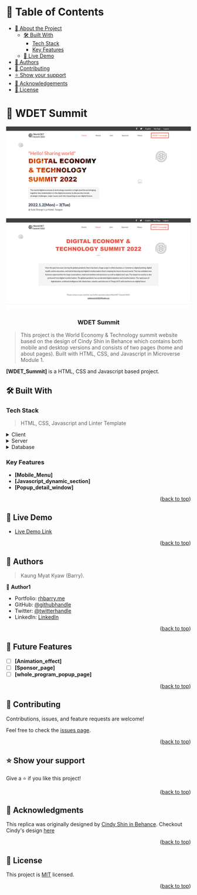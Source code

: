 <a name="readme-top"></a>

<!-- TABLE OF CONTENTS -->

# 📗 Table of Contents

- [📖 About the Project](#about-project)
  - [🛠 Built With](#built-with)
    - [Tech Stack](#tech-stack)
    - [Key Features](#key-features)
  - [🚀 Live Demo](#live-demo)
- [👥 Authors](#authors)
- [🤝 Contributing](#contributing)
- [⭐️ Show your support](#support)
- [🙏 Acknowledgements](#acknowledgements)
- [📝 License](#license)

<!-- PROJECT DESCRIPTION -->

# 📖 WDET Summit <a name="about-project"></a>

<div align="center">
  <img src="wdet screenshot 1.png" alt="project sample" width="650"  height="auto" />
  <br/>
  <img src="wdet screenshot 2.jpg" alt="project sample" width="650"  height="auto" />
  <br/>

  <h3><b>WDET Summit</b></h3>

</div>

> This project is the World Economy & Technology summit website based on the design of Cindy Shin in Behance which contains both mobile and desktop versions and consists of two pages (home and about pages). Built with HTML, CSS, and Javascript in Microverse Module 1.

**[WDET_Summit]** is a HTML, CSS and Javascript based project.

## 🛠 Built With <a name="built-with"></a>

### Tech Stack <a name="tech-stack"></a>

> HTML, CSS, Javascript and Linter Template

<details>
  <summary>Client</summary>
  <ul>
    <li><a href="https://reactjs.org/">React.js</a></li>
  </ul>
</details>

<details>
  <summary>Server</summary>
  <ul>
    <li><a href="https://expressjs.com/">Express.js</a></li>
  </ul>
</details>

<details>
<summary>Database</summary>
  <ul>
    <li><a href="https://www.postgresql.org/">PostgreSQL</a></li>
  </ul>
</details>

<!-- Features -->

### Key Features <a name="key-features"></a>

- **[Mobile_Menu]**
- **[Javascript_dynamic_section]**
- **[Popup_detail_window]**

<p align="right">(<a href="#readme-top">back to top</a>)</p>

<!-- LIVE DEMO -->

## 🚀 Live Demo <a name="live-demo"></a>

- [Live Demo Link](https://wdet-summit.netlify.app/)

<p align="right">(<a href="#readme-top">back to top</a>)</p>

<!-- AUTHORS -->

## 👥 Authors <a name="authors"></a>

> Kaung Myat Kyaw (Barry).

👤 **Author1**

- Portfolio: [rhbarry.me](https://rhbarry.me)
- GitHub: [@githubhandle](https://github.com/Rhaegar121)
- Twitter: [@twitterhandle](https://twitter.com/Rhaegar121)
- LinkedIn: [LinkedIn](https://www.linkedin.com/in/kaungmyatkyaw/)


<p align="right">(<a href="#readme-top">back to top</a>)</p>

<!-- FUTURE FEATURES -->

## 🔭 Future Features <a name="future-features"></a>

- [ ] **[Animation_effect]**
- [ ] **[Sponsor_page]**
- [ ] **[whole_program_popup_page]**

<p align="right">(<a href="#readme-top">back to top</a>)</p>

<!-- CONTRIBUTING -->

## 🤝 Contributing <a name="contributing"></a>

Contributions, issues, and feature requests are welcome!

Feel free to check the [issues page](../../issues/).

<p align="right">(<a href="#readme-top">back to top</a>)</p>

<!-- SUPPORT -->

## ⭐️ Show your support <a name="support"></a>

Give a ⭐️ if you like this project!

<p align="right">(<a href="#readme-top">back to top</a>)</p>

<!-- ACKNOWLEDGEMENTS -->

## 🙏 Acknowledgments <a name="acknowledgements"></a>

This replica was originally designed by <a href="https://creativecommons.org/licenses/by-nc/4.0/">Cindy Shin in Behance</a>. Checkout Cindy's design <a href="https://www.behance.net/adagio07">here</a>

<p align="right">(<a href="#readme-top">back to top</a>)</p>

<!-- LICENSE -->

## 📝 License <a name="license"></a>

This project is [MIT](./LICENSE) licensed.

<p align="right">(<a href="#readme-top">back to top</a>)</p>
